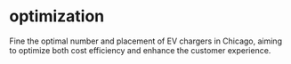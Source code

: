 # optimization

Fine the optimal number and placement of EV chargers in Chicago, aiming to optimize both cost efficiency and enhance the customer experience.
